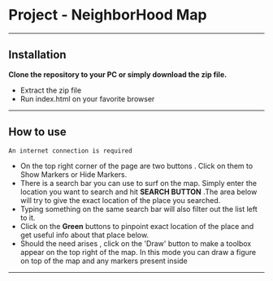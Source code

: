 # Project - NeighborHood Map
 - - -
 ## Installation
  **Clone the repository to your PC or simply download the zip file.**
  - Extract the zip file
  - Run index.html on your favorite browser 
- - -
## How to use
`An internet connection is required`
- On the top right corner of the page are two buttons . Click on them to Show Markers or Hide Markers.
- There is a search bar you can use to surf on the map. Simply enter the location you want to search and hit **SEARCH BUTTON** .The area below will try to give the exact location of the place you searched.
- Typing something on the same search bar will also filter out the list left to it.
- Click on the **Green** buttons to pinpoint exact location of the place and get useful info about that place below.
- Should the need arises , click on the 'Draw' button to make a toolbox appear on the top right of the map. In this mode you can draw a figure on top of the map and any markers present inside 
- - -

